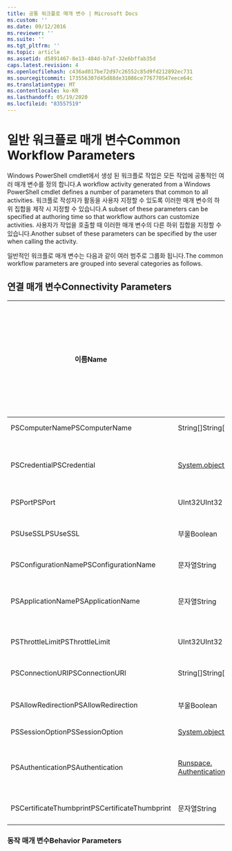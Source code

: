 ```yaml
---
title: 공통 워크플로 매개 변수 | Microsoft Docs
ms.custom: ''
ms.date: 09/12/2016
ms.reviewer: ''
ms.suite: ''
ms.tgt_pltfrm: ''
ms.topic: article
ms.assetid: d5891467-8e13-484d-b7af-32e6bffab35d
caps.latest.revision: 4
ms.openlocfilehash: c436ad017be72d97c26552c85d9fd212892ec731
ms.sourcegitcommit: 173556307d45d88de31086ce776770547eece64c
ms.translationtype: MT
ms.contentlocale: ko-KR
ms.lasthandoff: 05/19/2020
ms.locfileid: "83557519"
---
```

# <a name="common-workflow-parameters"></a><span data-ttu-id="de955-102">일반 워크플로 매개 변수</span><span class="sxs-lookup"><span data-stu-id="de955-102">Common Workflow Parameters</span></span>

<span data-ttu-id="de955-103">Windows PowerShell cmdlet에서 생성 된 워크플로 작업은 모든 작업에 공통적인 여러 매개 변수를 정의 합니다.</span><span class="sxs-lookup"><span data-stu-id="de955-103">A workflow activity generated from a Windows PowerShell cmdlet  defines a number of parameters that common to all activities.</span></span> <span data-ttu-id="de955-104">워크플로 작성자가 활동을 사용자 지정할 수 있도록 이러한 매개 변수의 하위 집합을 제작 시 지정할 수 있습니다.</span><span class="sxs-lookup"><span data-stu-id="de955-104">A subset of these parameters can be specified at authoring time so that workflow authors can customize activities.</span></span> <span data-ttu-id="de955-105">사용자가 작업을 호출할 때 이러한 매개 변수의 다른 하위 집합을 지정할 수 있습니다.</span><span class="sxs-lookup"><span data-stu-id="de955-105">Another subset of these parameters can be specified by the user when calling the activity.</span></span>

<span data-ttu-id="de955-106">일반적인 워크플로 매개 변수는 다음과 같이 여러 범주로 그룹화 됩니다.</span><span class="sxs-lookup"><span data-stu-id="de955-106">The common workflow parameters are grouped into several categories as follows.</span></span>

## <a name="connectivity-parameters"></a><span data-ttu-id="de955-107">연결 매개 변수</span><span class="sxs-lookup"><span data-stu-id="de955-107">Connectivity Parameters</span></span>

|<span data-ttu-id="de955-108">이름</span><span class="sxs-lookup"><span data-stu-id="de955-108">Name</span></span>|<span data-ttu-id="de955-109">유형</span><span class="sxs-lookup"><span data-stu-id="de955-109">Type</span></span>|<span data-ttu-id="de955-110">설명</span><span class="sxs-lookup"><span data-stu-id="de955-110">Description</span></span>|<span data-ttu-id="de955-111">실행 시간에 최종 사용자가 지정할 수 있나요?</span><span class="sxs-lookup"><span data-stu-id="de955-111">Can be specified by end user at execution time?</span></span>|<span data-ttu-id="de955-112">제작 시 워크플로 작성자가 지정할 수 있나요?</span><span class="sxs-lookup"><span data-stu-id="de955-112">Can be specified by workflow author at authoring time?</span></span>|<span data-ttu-id="de955-113">인스턴스화할 때 워크플로 작성자가 지정할 수 있나요?</span><span class="sxs-lookup"><span data-stu-id="de955-113">Can be specified by workflow author at instantiation?</span></span>|
|----------|----------|-----------------|-----------------------------------------------------|------------------------------------------------------------|-----------------------------------------------------------|
|<span data-ttu-id="de955-114">PSComputerName</span><span class="sxs-lookup"><span data-stu-id="de955-114">PSComputerName</span></span>|<span data-ttu-id="de955-115">String[]</span><span class="sxs-lookup"><span data-stu-id="de955-115">String[]</span></span>|<span data-ttu-id="de955-116">작업을 시작할 컴퓨터 이름 목록입니다.</span><span class="sxs-lookup"><span data-stu-id="de955-116">A list of computer names for which to launch jobs.</span></span>|<span data-ttu-id="de955-117">예</span><span class="sxs-lookup"><span data-stu-id="de955-117">Yes</span></span>|<span data-ttu-id="de955-118">예</span><span class="sxs-lookup"><span data-stu-id="de955-118">Yes</span></span>|<span data-ttu-id="de955-119">예</span><span class="sxs-lookup"><span data-stu-id="de955-119">Yes</span></span>|
|<span data-ttu-id="de955-120">PSCredential</span><span class="sxs-lookup"><span data-stu-id="de955-120">PSCredential</span></span>|[<span data-ttu-id="de955-121">System.object. PSCredential</span><span class="sxs-lookup"><span data-stu-id="de955-121">System.Management.Automation.PSCredential</span></span>](/dotnet/api/System.Management.Automation.PSCredential)|<span data-ttu-id="de955-122">PSComputerName 매개 변수로 지정 된 컴퓨터에 로그인 하는 데 사용할 인증 자격 증명입니다.</span><span class="sxs-lookup"><span data-stu-id="de955-122">The authentication credential to use to login to the computers specified by the PSComputerName parameter.</span></span> <span data-ttu-id="de955-123">이 매개 변수는 PSComputerName가 지정 된 경우에만 유효 합니다.</span><span class="sxs-lookup"><span data-stu-id="de955-123">This parameter is valid only if PSComputerName is specified.</span></span>|<span data-ttu-id="de955-124">예</span><span class="sxs-lookup"><span data-stu-id="de955-124">Yes</span></span>|<span data-ttu-id="de955-125">예</span><span class="sxs-lookup"><span data-stu-id="de955-125">Yes</span></span>|<span data-ttu-id="de955-126">예</span><span class="sxs-lookup"><span data-stu-id="de955-126">Yes</span></span>|
|<span data-ttu-id="de955-127">PSPort</span><span class="sxs-lookup"><span data-stu-id="de955-127">PSPort</span></span>|<span data-ttu-id="de955-128">UInt32</span><span class="sxs-lookup"><span data-stu-id="de955-128">UInt32</span></span>|<span data-ttu-id="de955-129">워크플로를 실행 하는 데 사용할 포트입니다.</span><span class="sxs-lookup"><span data-stu-id="de955-129">The port to be used to run the workflow.</span></span>|<span data-ttu-id="de955-130">예</span><span class="sxs-lookup"><span data-stu-id="de955-130">Yes</span></span>|<span data-ttu-id="de955-131">예</span><span class="sxs-lookup"><span data-stu-id="de955-131">Yes</span></span>|<span data-ttu-id="de955-132">예</span><span class="sxs-lookup"><span data-stu-id="de955-132">Yes</span></span>|
|<span data-ttu-id="de955-133">PSUseSSL</span><span class="sxs-lookup"><span data-stu-id="de955-133">PSUseSSL</span></span>|<span data-ttu-id="de955-134">부울</span><span class="sxs-lookup"><span data-stu-id="de955-134">Boolean</span></span>|<span data-ttu-id="de955-135">SSL (SSL(Secure Sockets Layer)) 프로토콜을 사용 하 여 원격 컴퓨터에 대 한 보안 연결을 설정 하 여 워크플로를 실행 합니다.</span><span class="sxs-lookup"><span data-stu-id="de955-135">Use Secure Sockets Layer (SSL) protocol to establish a secure connection to the remote computer to run the workflow.</span></span>|<span data-ttu-id="de955-136">예</span><span class="sxs-lookup"><span data-stu-id="de955-136">Yes</span></span>|<span data-ttu-id="de955-137">예</span><span class="sxs-lookup"><span data-stu-id="de955-137">Yes</span></span>|<span data-ttu-id="de955-138">예</span><span class="sxs-lookup"><span data-stu-id="de955-138">Yes</span></span>|
|<span data-ttu-id="de955-139">PSConfigurationName</span><span class="sxs-lookup"><span data-stu-id="de955-139">PSConfigurationName</span></span>|<span data-ttu-id="de955-140">문자열</span><span class="sxs-lookup"><span data-stu-id="de955-140">String</span></span>|<span data-ttu-id="de955-141">워크플로를 실행 하는 데 사용 되는 세션 구성입니다.</span><span class="sxs-lookup"><span data-stu-id="de955-141">The session configuration used to run the workflow.</span></span>|<span data-ttu-id="de955-142">예</span><span class="sxs-lookup"><span data-stu-id="de955-142">Yes</span></span>|<span data-ttu-id="de955-143">예</span><span class="sxs-lookup"><span data-stu-id="de955-143">Yes</span></span>|<span data-ttu-id="de955-144">예</span><span class="sxs-lookup"><span data-stu-id="de955-144">Yes</span></span>|
|<span data-ttu-id="de955-145">PSApplicationName</span><span class="sxs-lookup"><span data-stu-id="de955-145">PSApplicationName</span></span>|<span data-ttu-id="de955-146">문자열</span><span class="sxs-lookup"><span data-stu-id="de955-146">String</span></span>|<span data-ttu-id="de955-147">워크플로 실행에 대 한 연결 URI의 응용 프로그램 이름 부분입니다.</span><span class="sxs-lookup"><span data-stu-id="de955-147">The application name portion of the connection URI for the workflow execution.</span></span> <span data-ttu-id="de955-148">ConnectionURI 매개 변수를 사용 하지 않는 경우에만이 매개 변수를 사용 합니다.</span><span class="sxs-lookup"><span data-stu-id="de955-148">Use this parameter only when you are not using the ConnectionURI parameter.</span></span>|<span data-ttu-id="de955-149">예</span><span class="sxs-lookup"><span data-stu-id="de955-149">Yes</span></span>|<span data-ttu-id="de955-150">예</span><span class="sxs-lookup"><span data-stu-id="de955-150">Yes</span></span>|<span data-ttu-id="de955-151">예</span><span class="sxs-lookup"><span data-stu-id="de955-151">Yes</span></span>|
|<span data-ttu-id="de955-152">PSThrottleLimit</span><span class="sxs-lookup"><span data-stu-id="de955-152">PSThrottleLimit</span></span>|<span data-ttu-id="de955-153">UInt32</span><span class="sxs-lookup"><span data-stu-id="de955-153">UInt32</span></span>|<span data-ttu-id="de955-154">워크플로를 실행 하기 위해 설정할 수 있는 최대 동시 연결 수입니다.</span><span class="sxs-lookup"><span data-stu-id="de955-154">The maximum number of concurrent connections that can be established to run the workflow.</span></span>|<span data-ttu-id="de955-155">예</span><span class="sxs-lookup"><span data-stu-id="de955-155">Yes</span></span>|<span data-ttu-id="de955-156">TBD</span><span class="sxs-lookup"><span data-stu-id="de955-156">TBD</span></span>|<span data-ttu-id="de955-157">예</span><span class="sxs-lookup"><span data-stu-id="de955-157">Yes</span></span>|
|<span data-ttu-id="de955-158">PSConnectionURI</span><span class="sxs-lookup"><span data-stu-id="de955-158">PSConnectionURI</span></span>|<span data-ttu-id="de955-159">String[]</span><span class="sxs-lookup"><span data-stu-id="de955-159">String[]</span></span>|<span data-ttu-id="de955-160">워크플로를 실행 하는 데 사용 되는 대화형 세션의 끝점을 지정 하는 정규화 된 Uri의 배열입니다.</span><span class="sxs-lookup"><span data-stu-id="de955-160">An array of fully-qualified URIs that specify the endpoints for the interactive sessions used to run the workflow.</span></span>|<span data-ttu-id="de955-161">예</span><span class="sxs-lookup"><span data-stu-id="de955-161">Yes</span></span>|<span data-ttu-id="de955-162">예</span><span class="sxs-lookup"><span data-stu-id="de955-162">Yes</span></span>|<span data-ttu-id="de955-163">예</span><span class="sxs-lookup"><span data-stu-id="de955-163">Yes</span></span>|
|<span data-ttu-id="de955-164">PSAllowRedirection</span><span class="sxs-lookup"><span data-stu-id="de955-164">PSAllowRedirection</span></span>|<span data-ttu-id="de955-165">부울</span><span class="sxs-lookup"><span data-stu-id="de955-165">Boolean</span></span>|<span data-ttu-id="de955-166">워크플로를 실행 하기 위해이 연결을 대체 URI로 리디렉션할 수 있는지 여부를 지정 합니다.</span><span class="sxs-lookup"><span data-stu-id="de955-166">Specifies whether to allow redirection of this connection to an alternate URI to run the workflow.</span></span>|<span data-ttu-id="de955-167">예</span><span class="sxs-lookup"><span data-stu-id="de955-167">Yes</span></span>|<span data-ttu-id="de955-168">예</span><span class="sxs-lookup"><span data-stu-id="de955-168">Yes</span></span>|<span data-ttu-id="de955-169">예</span><span class="sxs-lookup"><span data-stu-id="de955-169">Yes</span></span>|
|<span data-ttu-id="de955-170">PSSessionOption</span><span class="sxs-lookup"><span data-stu-id="de955-170">PSSessionOption</span></span>|[<span data-ttu-id="de955-171">System.object.. a p.</span><span class="sxs-lookup"><span data-stu-id="de955-171">System.Management.Automation.Remoting.Pssessionoption</span></span>](/dotnet/api/System.Management.Automation.Remoting.PSSessionOption)|<span data-ttu-id="de955-172">워크플로를 실행 하는 데 사용 되는 세션에 대 한 고급 옵션입니다.</span><span class="sxs-lookup"><span data-stu-id="de955-172">Advanced options for the session used to run the workflow.</span></span>|<span data-ttu-id="de955-173">예</span><span class="sxs-lookup"><span data-stu-id="de955-173">Yes</span></span>|<span data-ttu-id="de955-174">예</span><span class="sxs-lookup"><span data-stu-id="de955-174">Yes</span></span>|<span data-ttu-id="de955-175">예</span><span class="sxs-lookup"><span data-stu-id="de955-175">Yes</span></span>|
|<span data-ttu-id="de955-176">PSAuthentication</span><span class="sxs-lookup"><span data-stu-id="de955-176">PSAuthentication</span></span>|[<span data-ttu-id="de955-177">Runspace. Authenticationmechanism</span><span class="sxs-lookup"><span data-stu-id="de955-177">System.Management.Automation.Runspaces.Authenticationmechanism</span></span>](/dotnet/api/System.Management.Automation.Runspaces.AuthenticationMechanism)|<span data-ttu-id="de955-178">사용자의 자격 증명을 인증 하는 데 사용 되는 인증 메커니즘을 지정 하는 [runspace](/dotnet/api/System.Management.Automation.Runspaces.AuthenticationMechanism) 열거형의 값입니다.</span><span class="sxs-lookup"><span data-stu-id="de955-178">A value of the [System.Management.Automation.Runspaces.Authenticationmechanism](/dotnet/api/System.Management.Automation.Runspaces.AuthenticationMechanism) enumeration that specifies the authentication mechanism used to authenticate the user's credentials.</span></span>|<span data-ttu-id="de955-179">예</span><span class="sxs-lookup"><span data-stu-id="de955-179">Yes</span></span>|<span data-ttu-id="de955-180">예</span><span class="sxs-lookup"><span data-stu-id="de955-180">Yes</span></span>|<span data-ttu-id="de955-181">예</span><span class="sxs-lookup"><span data-stu-id="de955-181">Yes</span></span>|
|<span data-ttu-id="de955-182">PSCertificateThumbprint</span><span class="sxs-lookup"><span data-stu-id="de955-182">PSCertificateThumbprint</span></span>|<span data-ttu-id="de955-183">문자열</span><span class="sxs-lookup"><span data-stu-id="de955-183">String</span></span>|<span data-ttu-id="de955-184">워크플로를 실행할 수 있는 권한이 있는 사용자 계정의 디지털 공개 키 인증서 (X509)입니다.</span><span class="sxs-lookup"><span data-stu-id="de955-184">The digital public key certificate (X509) of a user account that has permission to run the workflow.</span></span>|<span data-ttu-id="de955-185">예</span><span class="sxs-lookup"><span data-stu-id="de955-185">Yes</span></span>|<span data-ttu-id="de955-186">예</span><span class="sxs-lookup"><span data-stu-id="de955-186">Yes</span></span>|<span data-ttu-id="de955-187">예</span><span class="sxs-lookup"><span data-stu-id="de955-187">Yes</span></span>|

### <a name="behavior-parameters"></a><span data-ttu-id="de955-188">동작 매개 변수</span><span class="sxs-lookup"><span data-stu-id="de955-188">Behavior Parameters</span></span>
